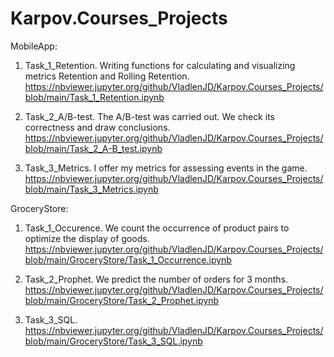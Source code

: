 # Karpov.Courses_Projects

MobileApp:

1. Task_1_Retention. Writing functions for calculating and visualizing metrics Retention and Rolling Retention.
https://nbviewer.jupyter.org/github/VladlenJD/Karpov.Courses_Projects/blob/main/Task_1_Retention.ipynb

2. Task_2_A/B-test. The A/B-test was carried out. We check its correctness and draw conclusions.
https://nbviewer.jupyter.org/github/VladlenJD/Karpov.Courses_Projects/blob/main/Task_2_A-B_test.ipynb

3. Task_3_Metrics. I offer my metrics for assessing events in the game.
https://nbviewer.jupyter.org/github/VladlenJD/Karpov.Courses_Projects/blob/main/Task_3_Metrics.ipynb


GroceryStore:

1. Task_1_Occurence. We count the occurrence of product pairs to optimize the display of goods.
https://nbviewer.jupyter.org/github/VladlenJD/Karpov.Courses_Projects/blob/main/GroceryStore/Task_1_Occurrence.ipynb

2. Task_2_Prophet. We predict the number of orders for 3 months.
https://nbviewer.jupyter.org/github/VladlenJD/Karpov.Courses_Projects/blob/main/GroceryStore/Task_2_Prophet.ipynb

3. Task_3_SQL. 
https://nbviewer.jupyter.org/github/VladlenJD/Karpov.Courses_Projects/blob/main/GroceryStore/Task_3_SQL.ipynb
